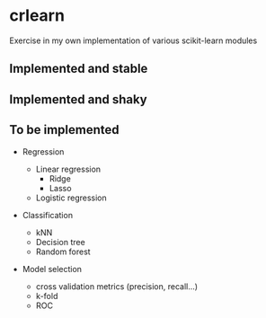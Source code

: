# crlearn

Exercise in my own implementation of various scikit-learn modules

## Implemented and stable

## Implemented and shaky

## To be implemented

* Regression
	* Linear regression
		* Ridge
		* Lasso
	* Logistic regression

* Classification
	* kNN
	* Decision tree
	* Random forest

	
* Model selection
	* cross validation metrics (precision, recall...)
	* k-fold
	* ROC
